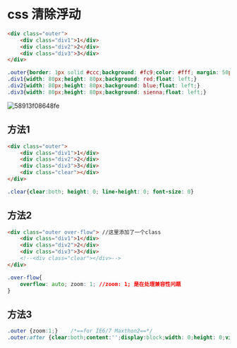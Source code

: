 # css 清除浮动


```html
<div class="outer">
    <div class="div1">1</div>
    <div class="div2">2</div>
    <div class="div3">3</div>
</div>
```

```css
.outer{border: 1px solid #ccc;background: #fc9;color: #fff; margin: 50px auto;padding: 50px;}
.div1{width: 80px;height: 80px;background: red;float: left;}
.div2{width: 80px;height: 80px;background: blue;float: left;}
.div3{width: 80px;height: 80px;background: sienna;float: left;}
```

![58913f08648fe](https://i.loli.net/2018/01/30/5a703314b7276.jpg)



## 方法1

```html
<div class="outer">
    <div class="div1">1</div>
    <div class="div2">2</div>
    <div class="div3">3</div>
    <div class="clear"></div>
</div>
```

```css
.clear{clear:both; height: 0; line-height: 0; font-size: 0}
```

## 方法2

```html
<div class="outer over-flow"> //这里添加了一个class
    <div class="div1">1</div>
    <div class="div2">2</div>
    <div class="div3">3</div>
    <!--<div class="clear"></div>-->
</div>
```

```css
.over-flow{
    overflow: auto; zoom: 1; //zoom: 1; 是在处理兼容性问题
}
```


## 方法3


```css
.outer {zoom:1;}    /*==for IE6/7 Maxthon2==*/
.outer:after {clear:both;content:'';display:block;width: 0;height: 0;visibility:hidden;}   /*==for FF/chrome/opera/IE8==*/
```


